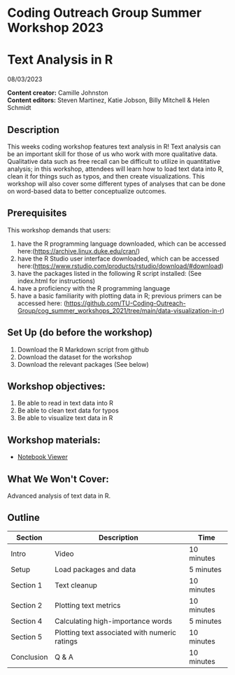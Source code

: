 # Coding Outreach Group Summer Workshop 2023
# Text Analysis in R
08/03/2023

__**Content creator:**__ Camille Johnston \
__**Content editors:**__ Steven Martinez, Katie Jobson, Billy Mitchell & Helen Schmidt

## Description
This weeks coding workshop features text analysis in R! Text analysis can be an important skill for those of us who work with more qualitative data. Qualitative data such as free recall can be difficult to utilize in quantitative analysis; in this workshop, attendees will learn how to load text data into R, clean it for things such as typos, and then create visualizations. This workshop will also cover some different types of analyses that can be done on word-based data to better conceptualize outcomes.  

## Prerequisites
This workshop demands that users:
1. have the R programming language downloaded, which can be accessed here:(https://archive.linux.duke.edu/cran/)
2. have the R Studio user interface downloaded, which can be accessed here:(https://www.rstudio.com/products/rstudio/download/#download)
3. have the packages listed in the following R script installed: (See index.html for instructions)
4. have a proficiency with the R programming language
5. have a basic familiarity with plotting data in R; previous primers can be accessed here: (https://github.com/TU-Coding-Outreach-Group/cog_summer_workshops_2021/tree/main/data-visualization-in-r) 

## Set Up (do before the workshop)
1. Download the R Markdown script from github
2. Download the dataset for the workshop
3. Download the relevant packages (See below)
    
## Workshop objectives:
1. Be able to read in text data into R
2. Be able to clean text data for typos
3. Be able to visualize text data in R

## Workshop materials:
- [Notebook Viewer](https://tu-coding-outreach-group.github.io/cog_summer_workshops_2023/text_analysis/index.html)

## What We Won't Cover:
Advanced analysis of text data in R.

## Outline
| Section | Description | Time |
| --- | --- | --- |
| Intro | Video | 10 minutes |
| Setup | Load packages and data | 5 minutes |
| Section 1 | Text cleanup | 10 minutes |
| Section 2 | Plotting text metrics| 10 minutes |
| Section 4 | Calculating high-importance words | 5 minutes |
| Section 5 | Plotting text associated with numeric ratings | 10 minutes |
| Conclusion |  Q & A | 10 minutes |
